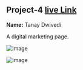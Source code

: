 ## Project-4  [live Link](https://tanay123456789.github.io/competition_crusher/)

**Name:** Tanay Dwivedi

 A digital marketing page.

![image](https://img.shields.io/badge/INeuron-LearnCodeOnline-brightgreen)

![image](https://img.shields.io/badge/Full%20stack%20JS%20bootcamp-Hitesh%20Chaudhary-lightgrey)
